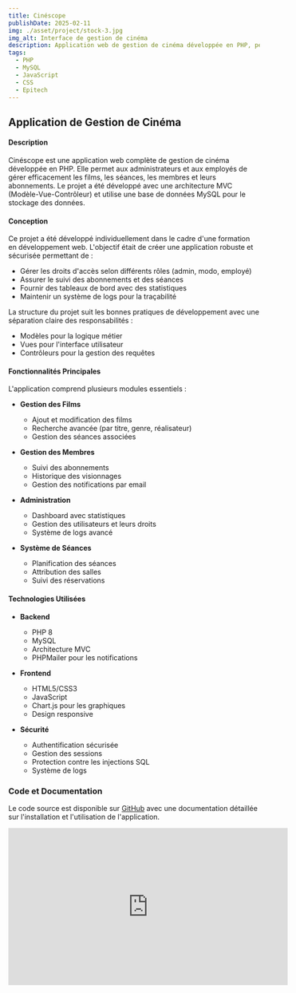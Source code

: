 ```yaml
---
title: Cinéscope
publishDate: 2025-02-11
img: ./asset/project/stock-3.jpg
img_alt: Interface de gestion de cinéma
description: Application web de gestion de cinéma développée en PHP, permettant la gestion des films, des séances et des abonnements.
tags:
  - PHP
  - MySQL
  - JavaScript
  - CSS
  - Epitech
---
```


## Application de Gestion de Cinéma

#### Description

Cinéscope est une application web complète de gestion de cinéma développée en PHP. Elle permet aux administrateurs et aux employés de gérer efficacement les films, les séances, les membres et leurs abonnements. Le projet a été développé avec une architecture MVC (Modèle-Vue-Contrôleur) et utilise une base de données MySQL pour le stockage des données.

#### Conception

Ce projet a été développé individuellement dans le cadre d'une formation en développement web. L'objectif était de créer une application robuste et sécurisée permettant de :
- Gérer les droits d'accès selon différents rôles (admin, modo, employé)
- Assurer le suivi des abonnements et des séances
- Fournir des tableaux de bord avec des statistiques
- Maintenir un système de logs pour la traçabilité

La structure du projet suit les bonnes pratiques de développement avec une séparation claire des responsabilités :
- Modèles pour la logique métier
- Vues pour l'interface utilisateur
- Contrôleurs pour la gestion des requêtes

#### Fonctionnalités Principales

L'application comprend plusieurs modules essentiels :

- **Gestion des Films**
  - Ajout et modification des films
  - Recherche avancée (par titre, genre, réalisateur)
  - Gestion des séances associées

- **Gestion des Membres**
  - Suivi des abonnements
  - Historique des visionnages
  - Gestion des notifications par email

- **Administration**
  - Dashboard avec statistiques
  - Gestion des utilisateurs et leurs droits
  - Système de logs avancé

- **Système de Séances**
  - Planification des séances
  - Attribution des salles
  - Suivi des réservations

#### Technologies Utilisées

- **Backend**
  - PHP 8
  - MySQL
  - Architecture MVC
  - PHPMailer pour les notifications

- **Frontend**
  - HTML5/CSS3
  - JavaScript
  - Chart.js pour les graphiques
  - Design responsive

- **Sécurité**
  - Authentification sécurisée
  - Gestion des sessions
  - Protection contre les injections SQL
  - Système de logs

### Code et Documentation

Le code source est disponible sur [GitHub](lien-vers-votre-repo) avec une documentation détaillée sur l'installation et l'utilisation de l'application.

<iframe width="560" height="315" src="https://www.youtube.com/embed/BYV9w3tznF0" frameborder="0" allowfullscreen></iframe>
